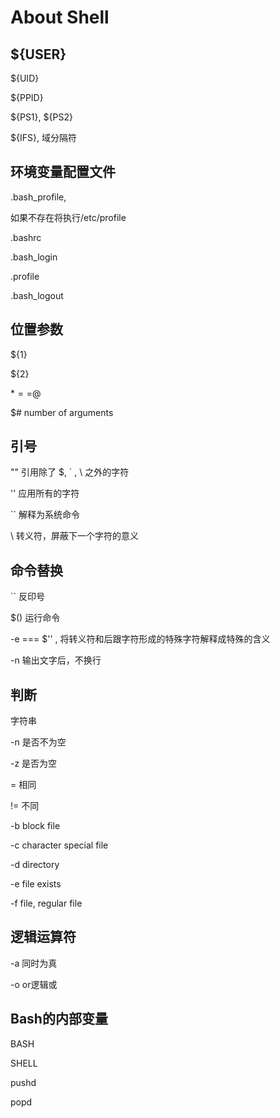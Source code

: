 # About Shell

## ${USER}
${UID}

${PPID}

${PS1}, ${PS2}

${IFS}, 域分隔符


## 环境变量配置文件
.bash_profile, 

如果不存在将执行/etc/profile

.bashrc

.bash_login

.profile

.bash_logout


## 位置参数
${1}

${2}

$*==$@

$# number of arguments

## 引号
"" 引用除了 $, ` , \ 之外的字符

'' 应用所有的字符

`` 解释为系统命令

\  转义符，屏蔽下一个字符的意义

## 命令替换
`` 反印号

$()  运行命令

-e === $'' , 将转义符和后跟字符形成的特殊字符解释成特殊的含义

-n 输出文字后，不换行

## 判断
字符串

-n  是否不为空

-z  是否为空

=   相同

!=  不同

-b block file

-c character special file

-d directory

-e file exists

-f file, regular file


## 逻辑运算符
-a 同时为真

-o or逻辑或

## Bash的内部变量
BASH

SHELL

pushd

popd








